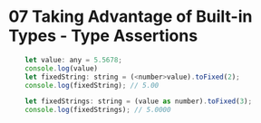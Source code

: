 # 07 Taking Advantage of Built-in Types - Type Assertions

```javascript
    let value: any = 5.5678;
    console.log(value)
    let fixedString: string = (<number>value).toFixed(2);
    console.log(fixedString); // 5.00

    let fixedStrings: string = (value as number).toFixed(3);
    console.log(fixedStrings); // 5.0000
```